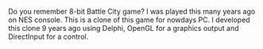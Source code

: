 Do you remember 8-bit Battle City game?
I was played this many years ago on NES console.
This is a clone of this game for nowdays PC.
I developed this clone 9 years ago using Delphi, OpenGL for a graphics output and DirectInput for a control.